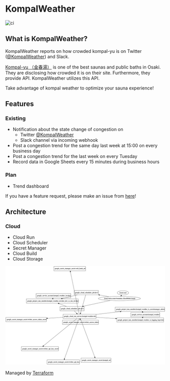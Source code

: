 # KompalWeather

![ci](https://github.com/toshi0607/KompalWeather/workflows/ci/badge.svg)

## What is KompalWeather?

KompalWeather reports on how crowded kompal-yu is on Twitter ([@KompalWeather](https://twitter.com/KompalWeather)) and Slack. 

[Kompal-yu （金春湯）](https://kom-pal.com/) is one of the best saunas and public baths in Osaki. They are disclosing how crowded it is on their site. Furthermore, they provide API. KompalWeather utilizes this API.

Take advantage of kompal weather to optimize your sauna experience!

## Features

### Existing

* Notification about the state change of congestion on
  * Twitter [@KompalWeather](https://twitter.com/KompalWeather)
  * Slack channel via incoming webhook
* Post a congestion trend for the same day last week at 15:00 on every business day
* Post a congestion trend for the last week on every Tuesday
* Record data in Google Sheets every 15 minutes during business hours

### Plan

* Trend dashboard

If you have a feature request, please make an issue from [here](https://github.com/toshi0607/KompalWeather/issues/new)!

## Architecture

### Cloud

* Cloud Run
* Cloud Scheduler
* Secret Manager
* Cloud Build
* Cloud Storage

![image dependency](./terraform/development/kompal-graph.jpg)

Managed by [Terraform](https://github.com/toshi0607/KompalWeather/tree/master/terraform/development)
